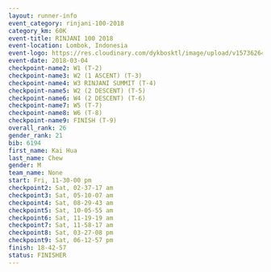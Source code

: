 ```yaml
---
layout: runner-info 
event_category: rinjani-100-2018 
category_km: 60K 
event-title: RINJANI 100 2018 
event-location: Lombok, Indonesia 
event-logo: https://res.cloudinary.com/dykbosktl/image/upload/v1573626435/Logo/Rinjani_eoufbh.png 
event-date: 2018-03-04 
checkpoint-name2: W1 (T-2) 
checkpoint-name3: W2 (1 ASCENT) (T-3) 
checkpoint-name4: W3 RINJANI SUMMIT (T-4) 
checkpoint-name5: W2 (2 DESCENT) (T-5) 
checkpoint-name6: W4 (2 DESCENT) (T-6) 
checkpoint-name7: W5 (T-7) 
checkpoint-name8: W6 (T-8) 
checkpoint-name9: FINISH (T-9) 
overall_rank: 26
gender_rank: 21
bib: 6194
first_name: Kai Hua
last_name: Chew
gender: M
team_name: None
start: Fri, 11-30-00 pm
checkpoint2: Sat, 02-37-17 am
checkpoint3: Sat, 05-10-07 am
checkpoint4: Sat, 08-29-43 am
checkpoint5: Sat, 10-05-55 am
checkpoint6: Sat, 11-19-19 am
checkpoint7: Sat, 11-58-17 am
checkpoint8: Sat, 03-27-08 pm
checkpoint9: Sat, 06-12-57 pm
finish: 18-42-57
status: FINISHER
---
```

